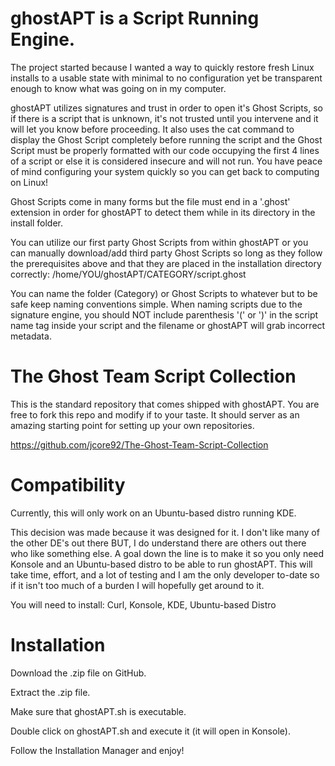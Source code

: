 ghostAPT is a Script Running Engine.
=====================================================================

The project started because I wanted a way to quickly restore fresh Linux installs to a usable state with minimal to no configuration yet be transparent enough to know what was going on in my computer.

ghostAPT utilizes signatures and trust in order to open it's Ghost Scripts, so if there is a script that is unknown, it's not trusted until you intervene and it will let you know before proceeding. It also uses the cat command to display the Ghost Script completely before running the script and the Ghost Script must be properly formatted with our code occupying the first 4 lines of a script or else it is considered insecure and will not run. You have peace of mind configuring your system quickly so you can get back to computing on Linux!

Ghost Scripts come in many forms but the file must end in a '.ghost' extension in order for ghostAPT to detect them while in its directory in the install folder.

You can utilize our first party Ghost Scripts from within ghostAPT or you can manually download/add third party Ghost Scripts so long as they follow the prerequisites above and that they are placed in the installation directory correctly: /home/YOU/ghostAPT/CATEGORY/script.ghost

You can name the folder (Category) or Ghost Scripts to whatever but to be safe keep naming conventions simple. When naming scripts due to the signature engine, you should NOT include parenthesis '(' or ')' in the script name tag inside your script and the filename or ghostAPT will grab incorrect metadata.

The Ghost Team Script Collection
=====================================================================
This is the standard repository that comes shipped with ghostAPT. You are free to fork this repo and modify if to your taste. It should server as an amazing starting point for setting up your own repositories.

https://github.com/jcore92/The-Ghost-Team-Script-Collection

Compatibility
=====================================================================
Currently, this will only work on an Ubuntu-based distro running KDE.

This decision was made because it was designed for it. I don't like many of the other DE's out there BUT, I do understand there are others out there who like something else. A goal down the line is to make it so you only need Konsole and an Ubuntu-based distro to be able to run ghostAPT. This will take time, effort, and a lot of testing and I am the only developer to-date so if it isn't too much of a burden I will hopefully get around to it.

You will need to install:
Curl, Konsole, KDE, Ubuntu-based Distro


Installation
=====================================================================
Download the .zip file on GitHub.

Extract the .zip file.

Make sure that ghostAPT.sh is executable.

Double click on ghostAPT.sh and execute it (it will open in Konsole).

Follow the Installation Manager and enjoy!
